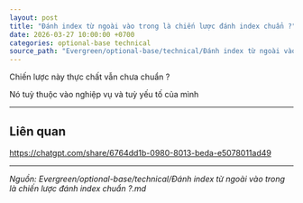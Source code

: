 ```yaml
---
layout: post
title: "Đánh index từ ngoài vào trong là chiến lược đánh index chuẩn ?"
date: 2026-03-27 10:00:00 +0700
categories: optional-base technical
source_path: "Evergreen/optional-base/technical/Đánh index từ ngoài vào trong là chiến lược đánh index chuẩn ?.md"
---
```

Chiến lược này thực chất vẫn chưa chuẩn ?

Nó tuỳ thuộc vào nghiệp vụ và tuỳ yếu tố của mình









---

## Liên quan

https://chatgpt.com/share/6764dd1b-0980-8013-beda-e5078011ad49

---
*Nguồn: Evergreen/optional-base/technical/Đánh index từ ngoài vào trong là chiến lược đánh index chuẩn ?.md*